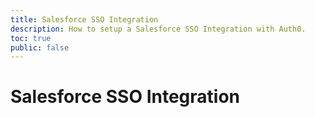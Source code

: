```yaml
---
title: Salesforce SSO Integration
description: How to setup a Salesforce SSO Integration with Auth0.
toc: true
public: false
---
```


# Salesforce SSO Integration

<!---
1. Create a New Integration
2. Configure Integration Settings
3. Configure Service/Provider
--->
